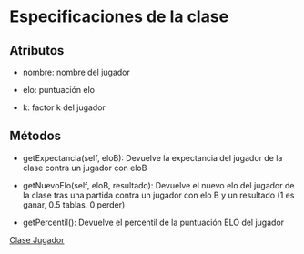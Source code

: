 # Especificaciones de la clase

## Atributos

 - nombre: nombre del jugador

 - elo: puntuación elo

 - k: factor k del jugador

## Métodos

 - getExpectancia(self, eloB): Devuelve la expectancia del jugador de la clase contra un jugador con eloB
 
 - getNuevoElo(self, eloB, resultado): Devuelve el nuevo elo del jugador de la clase tras una partida contra un jugador con elo B y un resultado (1 es ganar, 0.5 tablas, 0 perder)

 - getPercentil(): Devuelve el percentil de la puntuación ELO del jugador

[Clase Jugador](https://github.com/davidluque1/ProyectoIV/blob/master/flask/Jugador.py)
